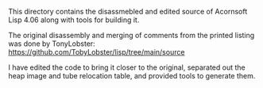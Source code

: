 This directory contains the disassmebled and edited source of
Acornsoft Lisp 4.06 along with tools for building it.

The original disassembly and merging of comments from the printed
listing was done by TonyLobster:
  https://github.com/TobyLobster/lisp/tree/main/source

I have edited the code to bring it closer to the original, separated
out the heap image and tube relocation table, and provided tools to
generate them.

